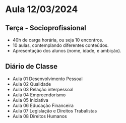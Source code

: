 # Aula 12/03/2024

## Terça - Socioprofissional

- 40h de carga horária, ou seja 10 encontros.
- 10 aulas, contemplando diferentes conteúdos.
- Apresentação dos alunos (nome, idade, e ambição).

## Diário de Classe

- Aula 01 Desenvolvimento Pessoal
- Aula 02 Qualidade
- Aula 03 Relação interpessoal
- Aula 04 Empreendorismo
- Aula 05 Iniciativa
- Aula 06 Educação Financeira
- Aula 07 Legislação e Direitos Trabalistas
- Aula 08 Direitos Humanos


